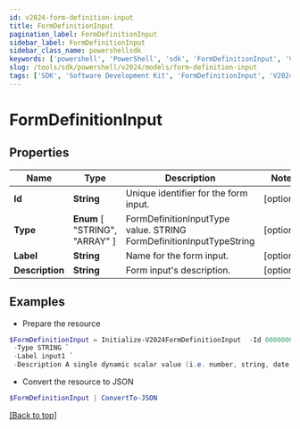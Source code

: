 ```yaml
---
id: v2024-form-definition-input
title: FormDefinitionInput
pagination_label: FormDefinitionInput
sidebar_label: FormDefinitionInput
sidebar_class_name: powershellsdk
keywords: ['powershell', 'PowerShell', 'sdk', 'FormDefinitionInput', 'V2024FormDefinitionInput'] 
slug: /tools/sdk/powershell/v2024/models/form-definition-input
tags: ['SDK', 'Software Development Kit', 'FormDefinitionInput', 'V2024FormDefinitionInput']
---
```



# FormDefinitionInput

## Properties

Name | Type | Description | Notes
------------ | ------------- | ------------- | -------------
**Id** | **String** | Unique identifier for the form input. | [optional] 
**Type** |  **Enum** [  "STRING",    "ARRAY" ] | FormDefinitionInputType value. STRING FormDefinitionInputTypeString | [optional] 
**Label** | **String** | Name for the form input. | [optional] 
**Description** | **String** | Form input's description. | [optional] 

## Examples

- Prepare the resource
```powershell
$FormDefinitionInput = Initialize-V2024FormDefinitionInput  -Id 00000000-0000-0000-0000-000000000000 `
 -Type STRING `
 -Label input1 `
 -Description A single dynamic scalar value (i.e. number, string, date, etc.) that can be passed into the form for use in conditional logic
```

- Convert the resource to JSON
```powershell
$FormDefinitionInput | ConvertTo-JSON
```


[[Back to top]](#) 

